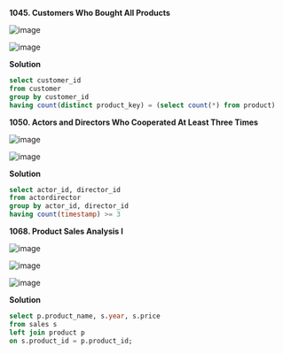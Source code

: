 **1045. Customers Who Bought All Products**

![image](https://user-images.githubusercontent.com/51500878/134754597-a871b882-af89-4f1f-b368-a27fbf68e832.png)

![image](https://user-images.githubusercontent.com/51500878/134754603-48593908-8786-4225-b284-3fdfd8195c4a.png)

**Solution**

```sql
select customer_id 
from customer
group by customer_id
having count(distinct product_key) = (select count(*) from product)
```

**1050. Actors and Directors Who Cooperated At Least Three Times**

![image](https://user-images.githubusercontent.com/51500878/134754726-ae514a5a-ec89-452b-a9d6-3488b5f258dc.png)

![image](https://user-images.githubusercontent.com/51500878/134754732-c65cf7bd-5e6d-4e80-824a-23da76ae8952.png)

**Solution**

```sql
select actor_id, director_id
from actordirector
group by actor_id, director_id
having count(timestamp) >= 3
```

**1068. Product Sales Analysis I**

![image](https://user-images.githubusercontent.com/51500878/134755027-7ab17cde-83d3-4733-a3ec-da5effa6044c.png)

![image](https://user-images.githubusercontent.com/51500878/134755041-7d492e51-779c-4df1-8675-5f1aa348f187.png)

![image](https://user-images.githubusercontent.com/51500878/134755045-87a88235-2118-4ad0-987e-b8dab3e65599.png)

**Solution**

```sql
select p.product_name, s.year, s.price
from sales s
left join product p
on s.product_id = p.product_id;
```


